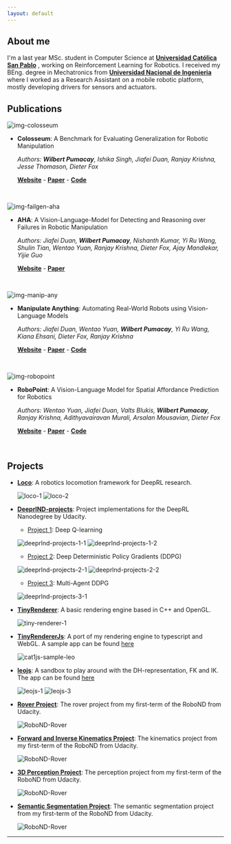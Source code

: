 ```yaml
---
layout: default
---
```


## About me

I'm a last year MSc. student in Computer Science at [**Universidad Católica San Pablo**][ucsp-website]
, working on Reinforcement Learning for Robotics. I received my BEng. degree in
Mechatronics from [**Universidad Nacional de Ingenieria**][uni-website] where I
worked as a Research Assistant on a mobile robotic platform, mostly developing
drivers for sensors and actuators.

## Publications

![img-colosseum][pub-colosseum-image]

- **Colosseum**: A Benchmark for Evaluating Generalization for Robotic Manipulation

    _Authors: **Wilbert Pumacay**, Ishika Singh, Jiafei Duan, Ranjay Krishna, Jesse Thomason, Dieter Fox_

    [**Website**][pub-colosseum-website] - [**Paper**][pub-colosseum-arxiv] - [**Code**][pub-colosseum-code]

<br>

![img-failgen-aha][pub-failgen-image]

- **AHA**: A Vision-Language-Model for Detecting and Reasoning over Failures in Robotic Manipulation

    _Authors: Jiafei Duan, **Wilbert Pumacay**, Nishanth Kumar, Yi Ru Wang, Shulin Tian, Wentao Yuan, Ranjay Krishna, Dieter Fox, Ajay Mandlekar, Yijie Guo_

    [**Website**][pub-failgen-website] - [**Paper**][pub-failgen-arxiv]

<br>

![img-manip-any][pub-manip-any-image]

- **Manipulate Anything**: Automating Real-World Robots using Vision-Language Models

    _Authors:  Jiafei Duan, Wentao Yuan, **Wilbert Pumacay**, Yi Ru Wang, Kiana Ehsani, Dieter Fox, Ranjay Krishna_

    [**Website**][pub-manip-any-website] - [**Paper**][pub-manip-any-arxiv] - [**Code**][pub-manip-any-code]

<br>

![img-robopoint][pub-robopoint-image]

- **RoboPoint**: A Vision-Language Model for Spatial Affordance Prediction for Robotics

    _Authors: Wentao Yuan, Jiafei Duan, Valts Blukis, **Wilbert Pumacay**, Ranjay Krishna, Adithyavairavan Murali, Arsalan Mousavian, Dieter Fox_

    [**Website**][pub-robopoint-website] - [**Paper**][pub-robopoint-arxiv] - [**Code**][pub-robopoint-code]

<br>

## Projects

*   [**Loco**](https://github.com/wpumacay/loco): A robotics locomotion framework for DeepRL research.

    ![loco-1][gif-loco-1] ![loco-2][gif-loco-2]

*   [**DeeprlND-projects**](https://github.com/wpumacay/DeeprlND-projects): Project implementations for the DeepRL Nanodegree by Udacity.

    * [Project 1](https://github.com/wpumacay/DeeprlND-projects/tree/master/project1-navigation): Deep Q-learning

    ![deeprlnd-projects-1-1][gif-deeprl-projects-1-1] ![deeprlnd-projects-1-2][gif-deeprl-projects-1-2]

    * [Project 2](https://github.com/wpumacay/DeeprlND-projects/tree/master/project2-continuous-control): Deep Deterministic Policy Gradients (DDPG)

    ![deeprlnd-projects-2-1][gif-deeprl-projects-2-1] ![deeprlnd-projects-2-2][gif-deeprl-projects-2-2]

    * [Project 3](https://github.com/wpumacay/DeeprlND-projects/tree/master/project3-collaboration): Multi-Agent DDPG

    ![deeprlnd-projects-3-1][gif-deeprl-projects-3-1]

*   [**TinyRenderer**](https://github.com/wpumacay/cat1): A basic rendering engine based in C++ and OpenGL.

    ![tiny-renderer-1][gif-tiny-renderer-1]

*   [**TinyRendererJs**](https://github.com/wpumacay/cat1js): A port of my rendering engine to typescript and WebGL. 
                                                              A sample app can be found [here](https://wpumacay.github.io/leoJS/index.html)

    ![cat1js-sample-leo]({{site.baseurl}}/assets/images/gif_projects_cat1js.gif)

*   [**leojs**](https://github.com/wpumacay/leoJS): A sandbox to play around with the DH-representation, FK and IK.
                                                    The app can be found [here](https://wpumacay.github.io/leoJS/playground.html)

    ![leojs-1][gif-leojs-1] ![leojs-3][gif-leojs-3]

*   [**Rover Project**](https://github.com/wpumacay/RoboND-Rover-Project): The rover project from my first-term of the RoboND from Udacity.
    
    ![RoboND-Rover]({{site.baseurl}}/assets/images/gif_projects_robond_rover.gif)

*   [**Forward and Inverse Kinematics Project**](https://github.com/wpumacay/RoboND-Kinematics-Project/blob/master/REPORT.md): The kinematics project from my first-term of the RoboND from Udacity.

    ![RoboND-Rover]({{site.baseurl}}/assets/images/gif_projects_robond_kinematics.gif)

*   [**3D Perception Project**](https://github.com/wpumacay/RoboND-Perception-Project/blob/master/REPORT.md): The perception project from my first-term of the RoboND from Udacity.

    ![RoboND-Rover]({{site.baseurl}}/assets/images/gif_projects_robond_3d_perception.gif)

*   [**Semantic Segmentation Project**](https://github.com/wpumacay/RoboND-DeepLearning-Project/blob/master/REPORT.md): The semantic segmentation project from my first-term of the RoboND from Udacity.

    ![RoboND-Rover]({{site.baseurl}}/assets/images/gif_projects_robond_follow_me.gif)



--------------------------------------------------------------------------------

[ucsp-website]: https://cs.ucsp.edu.pe/investigacion/
[uni-website]: https://portal.uni.edu.pe/

[pub-colosseum-image]: {{site.baseurl}}/assets/images/gif_perturbation_factors.gif
[pub-colosseum-website]: https://robot-colosseum.github.io/
[pub-colosseum-arxiv]: https://arxiv.org/abs/2402.08191
[pub-colosseum-code]: https://github.com/robot-colosseum/robot-colosseum

[pub-failgen-image]: {{site.baseurl}}/assets/images/gif_failgen_aha.gif
[pub-failgen-website]: https://aha-vlm.github.io
[pub-failgen-arxiv]: https://aha-vlm.github.io/Aha_paper.pdf

[pub-manip-any-image]: {{site.baseurl}}/assets/images/gif_manipulate_anything.gif
[pub-manip-any-website]: https://robot-ma.github.io/
[pub-manip-any-arxiv]: https://arxiv.org/pdf/2406.18915
[pub-manip-any-code]: https://github.com/Robot-MA/manipulate-anything

[pub-robopoint-image]: {{site.baseurl}}/assets/images/gif_robopoint.gif
[pub-robopoint-website]: https://robo-point.github.io/
[pub-robopoint-arxiv]: https://arxiv.org/pdf/2406.10721
[pub-robopoint-code]: https://github.com/wentaoyuan/RoboPoint

[gif-loco-1]: https://media.giphy.com/media/u48REyy0BzCUzbLyXC/giphy.gif
[gif-loco-2]: https://media.giphy.com/media/ZDEAQSUraLao0fOhHi/giphy.gif
[gif-tysocMjc-1]: {{site.baseurl}}/assets/images/gif_projects_tysocMjc_1.gif
[gif-tysocMjc-2]: {{site.baseurl}}/assets/images/gif_projects_tysocMjc_2.gif
[gif-tysocMjc-3]: {{site.baseurl}}/assets/images/gif_projects_tysocMjc_3.gif

[gif-tiny-renderer-1]: https://media.giphy.com/media/SqrtZMytk0O0FnDtex/giphy.gif

[gif-deeprl-projects-1-1]: {{site.baseurl}}/assets/images/gif_projects_dqn_1.gif
[gif-deeprl-projects-1-2]: {{site.baseurl}}/assets/images/gif_projects_dqn_2.gif

[gif-deeprl-projects-2-1]: {{site.baseurl}}/assets/images/gif_projects_ddpg_1.gif
[gif-deeprl-projects-2-2]: {{site.baseurl}}/assets/images/gif_projects_ddpg_2.gif

[gif-deeprl-projects-3-1]: {{site.baseurl}}/assets/images/gif_projects_maddpg_1.gif

[gif-leojs-1]: {{site.baseurl}}/assets/images/gif_projects_leojs_1.gif
[gif-leojs-2]: {{site.baseurl}}/assets/images/gif_projects_leojs_2.gif
[gif-leojs-3]: {{site.baseurl}}/assets/images/gif_projects_leojs_3.gif
